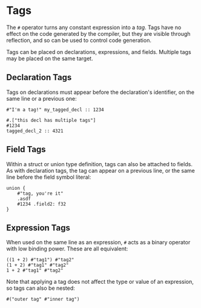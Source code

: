# Tags
The `#` operator turns any constant expression into a _tag_.  Tags have no effect on the code generated by the compiler, but they are visible through reflection, and so can be used to control code generation.

Tags can be placed on declarations, expressions, and fields.  Multiple tags may be placed on the same target.

## Declaration Tags
Tags on declarations must appear before the declaration's identifier, on the same line or a previous one:
```foot
#"I'm a tag!" my_tagged_decl :: 1234

#.["this decl has multiple tags"]
#1234
tagged_decl_2 :: 4321
```

## Field Tags
Within a struct or union type definition, tags can also be attached to fields.  As with declaration tags, the tag can appear on a previous line, or the same line before the field symbol literal:
```foot
union {
    #"tag, you're it"
    .asdf
    #1234 .field2: f32
}
```

## Expression Tags
When used on the same line as an expression, `#` acts as a binary operator with low binding power.  These are all equivalent:
```foot
((1 + 2) #"tag1") #"tag2"
(1 + 2) #"tag1" #"tag2"
1 + 2 #"tag1" #"tag2"
```
Note that applying a tag does not affect the type or value of an expression, so tags can also be nested:
```foot
#("outer tag" #"inner tag")
```